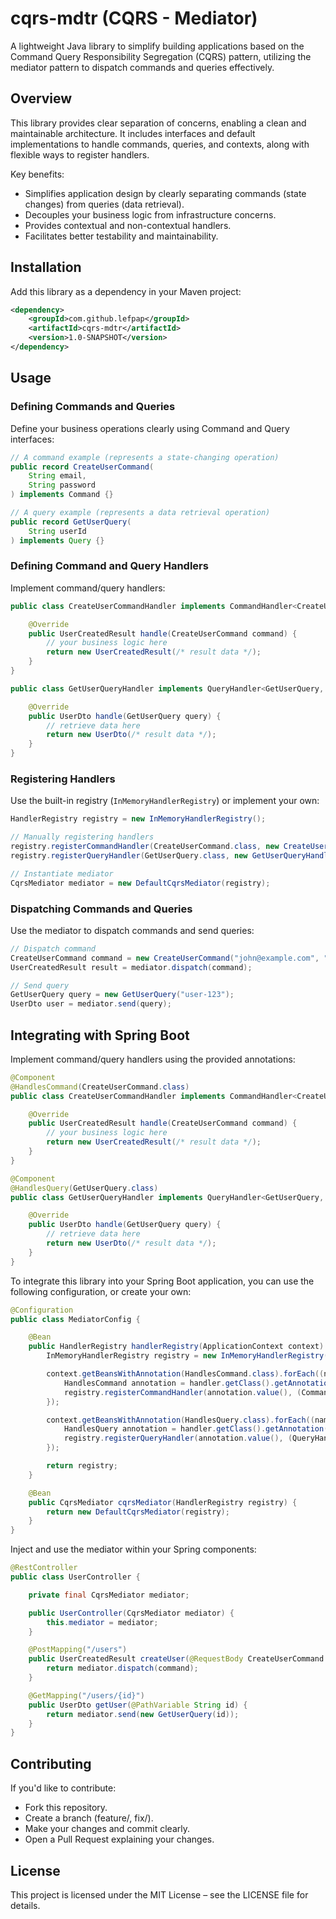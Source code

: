 # cqrs-mdtr (CQRS - Mediator)

A lightweight Java library to simplify building applications based on the Command Query 
Responsibility Segregation (CQRS) pattern, utilizing the mediator pattern to dispatch 
commands and queries effectively.

## Overview

This library provides clear separation of concerns, enabling a clean and maintainable architecture. It includes interfaces and default implementations to handle commands, queries, and contexts, along with flexible ways to register handlers.

Key benefits:

- Simplifies application design by clearly separating commands (state changes) from queries (data retrieval).
- Decouples your business logic from infrastructure concerns.
- Provides contextual and non-contextual handlers.
- Facilitates better testability and maintainability.

## Installation

Add this library as a dependency in your Maven project:

```xml
<dependency>
    <groupId>com.github.lefpap</groupId>
    <artifactId>cqrs-mdtr</artifactId>
    <version>1.0-SNAPSHOT</version>
</dependency>
```

## Usage

### Defining Commands and Queries

Define your business operations clearly using Command and Query interfaces:

```java
// A command example (represents a state-changing operation)
public record CreateUserCommand(
    String email,
    String password
) implements Command {}

// A query example (represents a data retrieval operation)
public record GetUserQuery(
    String userId
) implements Query {}
```

### Defining Command and Query Handlers

Implement command/query handlers:

```java
public class CreateUserCommandHandler implements CommandHandler<CreateUserCommand, UserCreatedResult> {

    @Override
    public UserCreatedResult handle(CreateUserCommand command) {
        // your business logic here
        return new UserCreatedResult(/* result data */);
    }
}

public class GetUserQueryHandler implements QueryHandler<GetUserQuery, UserDto> {

    @Override
    public UserDto handle(GetUserQuery query) {
        // retrieve data here
        return new UserDto(/* result data */);
    }
}
```

### Registering Handlers

Use the built-in registry (`InMemoryHandlerRegistry`) or implement your own:

```java
HandlerRegistry registry = new InMemoryHandlerRegistry();

// Manually registering handlers
registry.registerCommandHandler(CreateUserCommand.class, new CreateUserCommandHandler());
registry.registerQueryHandler(GetUserQuery.class, new GetUserQueryHandler());

// Instantiate mediator
CqrsMediator mediator = new DefaultCqrsMediator(registry);
```

### Dispatching Commands and Queries

Use the mediator to dispatch commands and send queries:

```java
// Dispatch command
CreateUserCommand command = new CreateUserCommand("john@example.com", "john123");
UserCreatedResult result = mediator.dispatch(command);

// Send query
GetUserQuery query = new GetUserQuery("user-123");
UserDto user = mediator.send(query);
```

## Integrating with Spring Boot

Implement command/query handlers using the provided annotations:

```java
@Component
@HandlesCommand(CreateUserCommand.class)
public class CreateUserCommandHandler implements CommandHandler<CreateUserCommand, UserCreatedResult> {

    @Override
    public UserCreatedResult handle(CreateUserCommand command) {
        // your business logic here
        return new UserCreatedResult(/* result data */);
    }
}

@Component
@HandlesQuery(GetUserQuery.class)
public class GetUserQueryHandler implements QueryHandler<GetUserQuery, UserDto> {

    @Override
    public UserDto handle(GetUserQuery query) {
        // retrieve data here
        return new UserDto(/* result data */);
    }
}
```

To integrate this library into your Spring Boot application, you can use the following 
configuration, or create your own:

```java
@Configuration
public class MediatorConfig {

    @Bean
    public HandlerRegistry handlerRegistry(ApplicationContext context) {
        InMemoryHandlerRegistry registry = new InMemoryHandlerRegistry();

        context.getBeansWithAnnotation(HandlesCommand.class).forEach((name, handler) -> {
            HandlesCommand annotation = handler.getClass().getAnnotation(HandlesCommand.class);
            registry.registerCommandHandler(annotation.value(), (CommandHandler<?, ?>) handler);
        });

        context.getBeansWithAnnotation(HandlesQuery.class).forEach((name, handler) -> {
            HandlesQuery annotation = handler.getClass().getAnnotation(HandlesQuery.class);
            registry.registerQueryHandler(annotation.value(), (QueryHandler<?, ?>) handler);
        });

        return registry;
    }

    @Bean
    public CqrsMediator cqrsMediator(HandlerRegistry registry) {
        return new DefaultCqrsMediator(registry);
    }
}
```

Inject and use the mediator within your Spring components:

```java
@RestController
public class UserController {

    private final CqrsMediator mediator;

    public UserController(CqrsMediator mediator) {
        this.mediator = mediator;
    }

    @PostMapping("/users")
    public UserCreatedResult createUser(@RequestBody CreateUserCommand command) {
        return mediator.dispatch(command);
    }

    @GetMapping("/users/{id}")
    public UserDto getUser(@PathVariable String id) {
        return mediator.send(new GetUserQuery(id));
    }
}
```

## Contributing
If you'd like to contribute:

- Fork this repository.
- Create a branch (feature/<feature-name>, fix/<bug-fix>).
- Make your changes and commit clearly.
- Open a Pull Request explaining your changes.

## License

This project is licensed under the MIT License – see the LICENSE file for details.